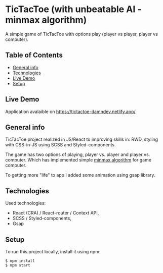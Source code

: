 # TicTacToe (with unbeatable AI - minmax algorithm)

A simple game of TicTacToe with options play (player vs player, player vs computer).

## Table of Contents

- [General info](#general-info)
- [Technologies](#technologies)
- [Live Demo](#live-demo)
- [Setup](#setup)

## Live Demo

Application avalaible on https://tictactoe-damndev.netlify.app/

## General info

TicTacToe project realized in JS/React to improving skills in: RWD, styling with CSS-in-JS using SCSS and Styled-components.

The game has two options of playing, player vs. player and player vs. computer. Which has implemented simple [minmax algorithm](https://en.wikipedia.org/wiki/Minimax) for game computer.

To getting more "life" to app I added some animation using gsap library.

## Technologies

Used technologies:

- React (CRA) / React-router / Context API,
- SCSS / Styled-components,
- Gsap

## Setup

To run this project locally, install it using npm:

```
$ npm install
$ npm start
```
